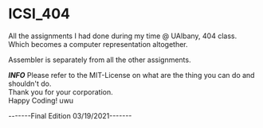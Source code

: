 # ICSI_404
All the assignments I had done during my time @ UAlbany, 404 class. Which becomes a computer representation altogether.<br/>

Assembler is separately from all the other assignments. <br/>

***INFO***
Please refer to the MIT-License on what are the thing you can do and shouldn't do.<br/>
Thank you for your corporation. <br/>
Happy Coding! uwu<br/>


  -------Final Edition 03/19/2021-------<br/>
